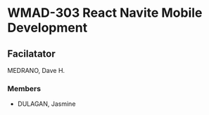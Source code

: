 # WMAD-303 React Navite Mobile Development

## Facilatator 
MEDRANO, Dave H.

### Members

- DULAGAN, Jasmine
